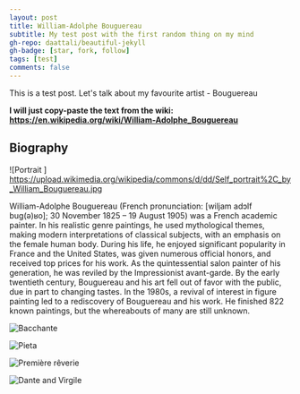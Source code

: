 ```yaml
---
layout: post
title: William-Adolphe Bouguereau
subtitle: My test post with the first random thing on my mind
gh-repo: daattali/beautiful-jekyll
gh-badge: [star, fork, follow]
tags: [test]
comments: false
---
```


This is a test post. Let's talk about my favourite artist - Bouguereau

**I will just copy-paste the text from the wiki: https://en.wikipedia.org/wiki/William-Adolphe_Bouguereau**

## Biography

![Portrait ] https://upload.wikimedia.org/wikipedia/commons/d/dd/Self_portrait%2C_by_William_Bouguereau.jpg

William-Adolphe Bouguereau (French pronunciation: ​[wiljam adɔlf buɡ(ə)ʁo]; 30 November 1825 – 19 August 1905) was a French academic painter. In his realistic genre paintings, he used mythological themes, making modern interpretations of classical subjects, with an emphasis on the female human body. During his life, he enjoyed significant popularity in France and the United States, was given numerous official honors, and received top prices for his work. As the quintessential salon painter of his generation, he was reviled by the Impressionist avant-garde. By the early twentieth century, Bouguereau and his art fell out of favor with the public, due in part to changing tastes. In the 1980s, a revival of interest in figure painting led to a rediscovery of Bouguereau and his work. He finished 822 known paintings, but the whereabouts of many are still unknown.

![Bacchante ](https://upload.wikimedia.org/wikipedia/commons/d/dc/William-Adolphe_Bouguereau_%281825-1905%29_-_Bacchante_%281894%29.jpg)

![Pieta ](https://upload.wikimedia.org/wikipedia/commons/b/bc/William-Adolphe_Bouguereau_%281825-1905%29_-_Pieta_%281876%29.jpg)

![Première rêverie ](https://upload.wikimedia.org/wikipedia/commons/a/ac/Les_murmures_de_l%27Amour%2C_William-Adolphe_Bouguereau.jpg)

![Dante and Virgile ](https://upload.wikimedia.org/wikipedia/commons/2/27/William_Bouguereau_-_Dante_and_Virgile_-_Google_Art_Project_2.jpg)